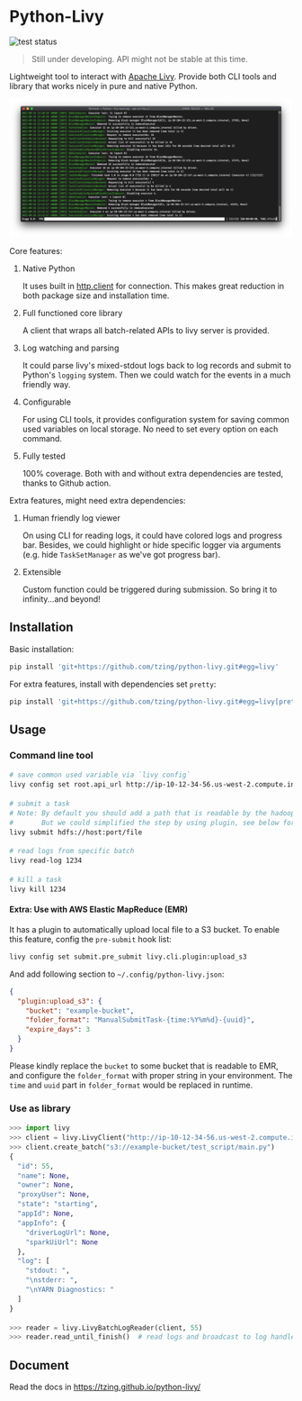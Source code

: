 # Python-Livy

![test status](https://github.com/tzing/python-livy/actions/workflows/test.yml/badge.svg)

> Still under developing. API might not be stable at this time.

Lightweight tool to interact with [Apache Livy](https://livy.incubator.apache.org/). Provide both CLI tools and library that works nicely in pure and native Python.

![screenshot](screenshot.png)

Core features:

1. Native Python

    It uses built in [http.client] for connection. This makes great reduction in both package size and installation time.

2. Full functioned core library

    A client that wraps all batch-related APIs to livy server is provided.

3. Log watching and parsing

    It could parse livy's mixed-stdout logs back to log records and submit to Python's `logging` system. Then we could watch for the events in a much friendly way.

4. Configurable

    For using CLI tools, it provides configuration system for saving common used variables on local storage. No need to set every option on each command.

5. Fully tested

    100% coverage. Both with and without extra dependencies are tested, thanks to Github action.

Extra features, might need extra dependencies:

1. Human friendly log viewer

    On using CLI for reading logs, it could have colored logs and progress bar. Besides, we could highlight or hide specific logger via arguments (e.g. hide `TaskSetManager` as we've got progress bar).

2. Extensible

    Custom function could be triggered during submission. So bring it to infinity...and beyond!


[http.client]: https://docs.python.org/3/library/http.client.html


## Installation

Basic installation:

```bash
pip install 'git+https://github.com/tzing/python-livy.git#egg=livy'
```

For extra features, install with dependencies set `pretty`:

```bash
pip install 'git+https://github.com/tzing/python-livy.git#egg=livy[pretty]'
```


## Usage

### Command line tool

```bash
# save common used variable via `livy config`
livy config set root.api_url http://ip-10-12-34-56.us-west-2.compute.internal:8998/

# submit a task
# Note: By default you should add a path that is readable by the hadoop server.
#       But we could simplified the step by using plugin, see below for more details.
livy submit hdfs://host:port/file

# read logs from specific batch
livy read-log 1234

# kill a task
livy kill 1234
```

#### Extra: Use with AWS Elastic MapReduce (EMR)

It has a plugin to automatically upload local file to a S3 bucket.
To enable this feature, config the `pre-submit` hook list:

```bash
livy config set submit.pre_submit livy.cli.plugin:upload_s3
```

And add following section to `~/.config/python-livy.json`:

```json
{
  "plugin:upload_s3": {
    "bucket": "example-bucket",
    "folder_format": "ManualSubmitTask-{time:%Y%m%d}-{uuid}",
    "expire_days": 3
  }
}
```

Please kindly replace the `bucket` to some bucket that is readable to EMR, and configure the `folder_format` with proper string in your environment. The `time` and `uuid` part in `folder_format` would be replaced in runtime.

### Use as library

```python
>>> import livy
>>> client = livy.LivyClient("http://ip-10-12-34-56.us-west-2.compute.internal:8998/")
>>> client.create_batch("s3://example-bucket/test_script/main.py")
{
  "id": 55,
  "name": None,
  "owner": None,
  "proxyUser": None,
  "state": "starting",
  "appId": None,
  "appInfo": {
    "driverLogUrl": None,
    "sparkUiUrl": None
  },
  "log": [
    "stdout: ",
    "\nstderr: ",
    "\nYARN Diagnostics: "
  ]
}

>>> reader = livy.LivyBatchLogReader(client, 55)
>>> reader.read_until_finish()  # read logs and broadcast to log handlers
```


## Document

Read the docs in https://tzing.github.io/python-livy/
